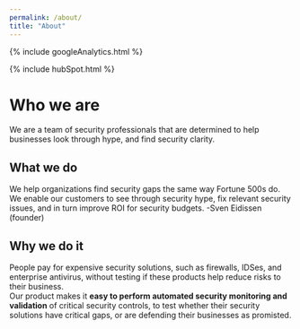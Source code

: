 ```yaml
---
permalink: /about/
title: "About"
---
```


<!-- Google analytics -->
{% include googleAnalytics.html %}
<!-- Leadfeeder analytics -->
<!-- {% include leadfeederAnalytics.html %} -->
<!-- Hotjar analytics -->
<!-- {% include hotjar.html %} -->
<!-- Hub Spot analytics -->
{% include hubSpot.html %}

# Who we are
We are a team of security professionals that are determined to help businesses look through hype, and find security clarity.

## What we do
We help organizations find security gaps the same way Fortune 500s do.  
We enable our customers to see through security hype, fix relevant security issues, and in turn improve ROI for security budgets. -Sven Eidissen (founder)

## Why we do it
People pay for expensive security solutions, such as firewalls, IDSes, and enterprise antivirus, without testing if these products help reduce risks to their business.  
Our product makes it **easy to perform automated security monitoring and validation** of critical security controls, to test whether their security solutions have critical gaps, or are defending their businesses as promisted.
